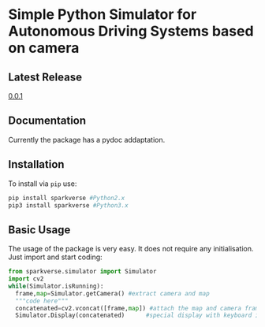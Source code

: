 # Simple Python Simulator for Autonomous Driving Systems based on camera

## Latest Release
[0.0.1](https://github.com/Amporu/SparkVerse/releases)




## Documentation
Currently the package has a pydoc addaptation.
<br>


## Installation
To install via `pip` use:
```sh
pip install sparkverse #Python2.x
pip3 install sparkverse #Python3.x
```
## Basic Usage
The usage of the package is very easy. It does not require any initialisation. Just import and start coding:
```python
from sparkverse.simulator import Simulator
import cv2
while(Simulator.isRunning):
  frame,map=Simulator.getCamera() #extract camera and map
  """code here"""
  concatenated=cv2.vconcat([frame,map]) #attach the map and camera frame
  Simulator.Display(concatenated)      #special display with keyboard input for easy user experience
```
